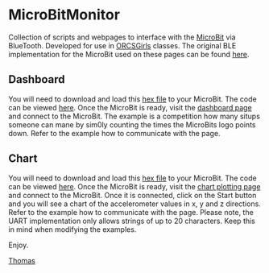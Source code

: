 # MicroBitMonitor
 
Collection of scripts and webpages to interface with the <a href="www.microbit.org">MicroBit</a> via BlueTooth. Developed for use in 
<a href="www.orcsgirls.org">ORCSGirls</a> classes. The original BLE implementation for the MicroBit used on these pages can be 
found <a href="https://github.com/thegecko/microbit-web-bluetooth">here</a>.

## Dashboard

You will need to download and load this <a href="https://tproffen.github.io/MicroBitMonitor/hexfiles/microbit-BLEDashboard.hex">hex file</a> to your MicroBit. The code can be viewed <a href="https://tproffen.github.io/MicroBitMonitor/images/dashboardScreenShot.png">here</a>. Once the MicroBit is ready, visit the <a href="https://tproffen.github.io/MicroBitMonitor/Dashboard.html">dashboard page</a> and connect to the MicroBit. The example is a competition how many situps someone can mane by sim0ly counting the times the MicroBits logo points down. Refer to the example how to communicate with the page.

## Chart

You will need to download and load this <a href="https://tproffen.github.io/MicroBitMonitor/hexfiles/microbit-BLEPlotter.hex">hex file</a> to your MicroBit. The code can be viewed <a href="https://tproffen.github.io/MicroBitMonitor/images/chartScreenShot.png">here</a>. Once the MicroBit is ready, visit the <a href="https://tproffen.github.io/MicroBitMonitor/Chart.html">chart plotting page</a> and connect to the MicroBit. Once it is connected, click on the Start button and you will see a chart of the accelerometer values in x, y and z directions. Refer to the example how to communicate with the page. Please note, the UART implementation only allows strings of up to 20 characters. Keep this in mind when modifying the examples.

Enjoy.

<a href="mailto:thomas@orcsgirls.org">Thomas</a>
